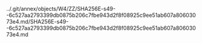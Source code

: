 ../.git/annex/objects/W4/ZZ/SHA256E-s49--6c527aa2793399db0875b206c7fbe943d2f8f08925c9ee51ab607a80603073e4.md/SHA256E-s49--6c527aa2793399db0875b206c7fbe943d2f8f08925c9ee51ab607a80603073e4.md